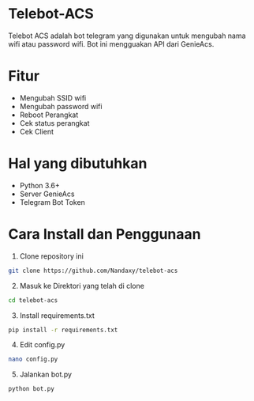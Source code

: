 # Telebot-ACS

Telebot ACS adalah bot telegram yang digunakan untuk mengubah nama wifi atau password wifi. Bot ini mengguakan API dari GenieAcs.

# Fitur
- Mengubah SSID wifi
- Mengubah password wifi
- Reboot Perangkat
- Cek status perangkat
- Cek Client

# Hal yang dibutuhkan

- Python 3.6+
- Server GenieAcs
- Telegram Bot Token

# Cara Install dan Penggunaan

1. Clone repository ini

```bash
git clone https://github.com/Nandaxy/telebot-acs
```

2. Masuk ke Direktori yang telah di clone

```bash
cd telebot-acs
```

3. Install requirements.txt

```bash
pip install -r requirements.txt
```

4. Edit config.py

```bash
nano config.py
```

5. Jalankan bot.py

```bash 
python bot.py
```